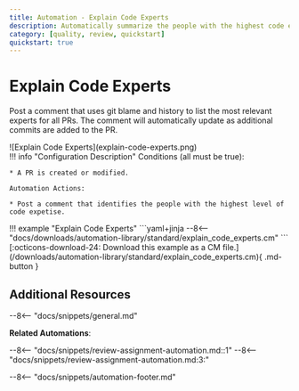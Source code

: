 ```yaml
---
title: Automation - Explain Code Experts
description: Automatically summarize the people with the highest code expertise for PRs.
category: [quality, review, quickstart]
quickstart: true
---
```

# Explain Code Experts

Post a comment that uses git blame and history to list the most relevant experts for all PRs. The comment will automatically update as additional commits are added to the PR.

<div class="automationImage" markdown="1">
![Explain Code Experts](explain-code-experts.png)
</div>
<div class="automationDescription" markdown="1">
!!! info "Configuration Description"
    Conditions (all must be true):

    * A PR is created or modified.

    Automation Actions:

    * Post a comment that identifies the people with the highest level of code expetise.

</div>
<div class="automationExample" markdown="1">
!!! example "Explain Code Experts"
    ```yaml+jinja
    --8<-- "docs/downloads/automation-library/standard/explain_code_experts.cm"
    ```
    <div class="result" markdown>
      <span>
      [:octicons-download-24: Download this example as a CM file.](/downloads/automation-library/standard/explain_code_experts.cm){ .md-button }
      </span>
    </div>
</div>

## Additional Resources

--8<-- "docs/snippets/general.md"

**Related Automations**:

--8<-- "docs/snippets/review-assignment-automation.md::1"
--8<-- "docs/snippets/review-assignment-automation.md:3:"

--8<-- "docs/snippets/automation-footer.md"
